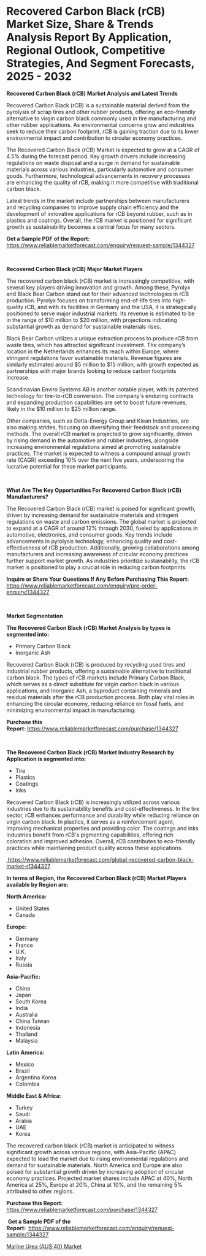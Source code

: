 <p><h1>Recovered Carbon Black (rCB) Market Size, Share & Trends Analysis Report By Application, Regional Outlook, Competitive Strategies, And Segment Forecasts, 2025 - 2032</h1></p><p><strong>Recovered Carbon Black (rCB) Market Analysis and Latest Trends</strong></p>
<p><p>Recovered Carbon Black (rCB) is a sustainable material derived from the pyrolysis of scrap tires and other rubber products, offering an eco-friendly alternative to virgin carbon black commonly used in tire manufacturing and other rubber applications. As environmental concerns grow and industries seek to reduce their carbon footprint, rCB is gaining traction due to its lower environmental impact and contribution to circular economy practices.</p><p>The Recovered Carbon Black (rCB) Market is expected to grow at a CAGR of 4.5% during the forecast period. Key growth drivers include increasing regulations on waste disposal and a surge in demand for sustainable materials across various industries, particularly automotive and consumer goods. Furthermore, technological advancements in recovery processes are enhancing the quality of rCB, making it more competitive with traditional carbon black. </p><p>Latest trends in the market include partnerships between manufacturers and recycling companies to improve supply chain efficiency and the development of innovative applications for rCB beyond rubber, such as in plastics and coatings. Overall, the rCB market is positioned for significant growth as sustainability becomes a central focus for many sectors.</p></p>
<p><strong>Get a Sample PDF of the Report:&nbsp;</strong> <a href="https://www.reliablemarketforecast.com/enquiry/request-sample/1344327?utm_campaign=1134&utm_medium=2&utm_source=Github&utm_content=ia&utm_term=02022025&utm_id=recovered-carbon-black-rcb">https://www.reliablemarketforecast.com/enquiry/request-sample/1344327</a></p>
<p>&nbsp;</p>
<p><strong>Recovered Carbon Black (rCB) Major Market Players</strong></p>
<p><p>The recovered carbon black (rCB) market is increasingly competitive, with several key players driving innovation and growth. Among these, Pyrolyx and Black Bear Carbon stand out for their advanced technologies in rCB production. Pyrolyx focuses on transforming end-of-life tires into high-quality rCB, and with its facilities in Germany and the USA, it is strategically positioned to serve major industrial markets. Its revenue is estimated to be in the range of $10 million to $20 million, with projections indicating substantial growth as demand for sustainable materials rises.</p><p>Black Bear Carbon utilizes a unique extraction process to produce rCB from waste tires, which has attracted significant investment. The company’s location in the Netherlands enhances its reach within Europe, where stringent regulations favor sustainable materials. Revenue figures are similarly estimated around $5 million to $15 million, with growth expected as partnerships with major brands looking to reduce carbon footprints increase.</p><p>Scandinavian Enviro Systems AB is another notable player, with its patented technology for tire-to-rCB conversion. The company's enduring contracts and expanding production capabilities are set to boost future revenues, likely in the $10 million to $25 million range. </p><p>Other companies, such as Delta-Energy Group and Klean Industries, are also making strides, focusing on diversifying their feedstock and processing methods. The overall rCB market is projected to grow significantly, driven by rising demand in the automotive and rubber industries, alongside increasing environmental regulations aimed at promoting sustainable practices. The market is expected to witness a compound annual growth rate (CAGR) exceeding 10% over the next five years, underscoring the lucrative potential for these market participants.</p></p>
<p>&nbsp;</p>
<p><strong>What Are The Key Opportunities For Recovered Carbon Black (rCB) Manufacturers?</strong></p>
<p><p>The Recovered Carbon Black (rCB) market is poised for significant growth, driven by increasing demand for sustainable materials and stringent regulations on waste and carbon emissions. The global market is projected to expand at a CAGR of around 12% through 2030, fueled by applications in automotive, electronics, and consumer goods. Key trends include advancements in pyrolysis technology, enhancing quality and cost-effectiveness of rCB production. Additionally, growing collaborations among manufacturers and increasing awareness of circular economy practices further support market growth. As industries prioritize sustainability, the rCB market is positioned to play a crucial role in reducing carbon footprints.</p></p>
<p><strong>Inquire or Share Your Questions If Any Before Purchasing This Report:</strong> <a href="https://www.reliablemarketforecast.com/enquiry/pre-order-enquiry/1344327?utm_campaign=1134&utm_medium=2&utm_source=Github&utm_content=ia&utm_term=02022025&utm_id=recovered-carbon-black-rcb">https://www.reliablemarketforecast.com/enquiry/pre-order-enquiry/1344327</a></p>
<p>&nbsp;</p>
<p><strong>Market Segmentation</strong></p>
<p><strong>The Recovered Carbon Black (rCB) Market Analysis by types is segmented into:</strong></p>
<p><ul><li>Primary Carbon Black</li><li>Inorganic Ash</li></ul></p>
<p><p>Recovered Carbon Black (rCB) is produced by recycling used tires and industrial rubber products, offering a sustainable alternative to traditional carbon black. The types of rCB markets include Primary Carbon Black, which serves as a direct substitute for virgin carbon black in various applications, and Inorganic Ash, a byproduct containing minerals and residual materials after the rCB production process. Both play vital roles in enhancing the circular economy, reducing reliance on fossil fuels, and minimizing environmental impact in manufacturing.</p></p>
<p><strong>Purchase this Report:&nbsp;</strong><a href="https://www.reliablemarketforecast.com/purchase/1344327?utm_campaign=1134&utm_medium=2&utm_source=Github&utm_content=ia&utm_term=02022025&utm_id=recovered-carbon-black-rcb">https://www.reliablemarketforecast.com/purchase/1344327</a></p>
<p>&nbsp;</p>
<p><strong>The Recovered Carbon Black (rCB) Market Industry Research by Application is segmented into:</strong></p>
<p><ul><li>Tire</li><li>Plastics</li><li>Coatings</li><li>Inks</li></ul></p>
<p><p>Recovered Carbon Black (rCB) is increasingly utilized across various industries due to its sustainability benefits and cost-effectiveness. In the tire sector, rCB enhances performance and durability while reducing reliance on virgin carbon black. In plastics, it serves as a reinforcement agent, improving mechanical properties and providing color. The coatings and inks industries benefit from rCB's pigmenting capabilities, offering rich coloration and improved adhesion. Overall, rCB contributes to eco-friendly practices while maintaining product quality across these applications.</p></p>
<p><a href="https://www.reliablemarketforecast.com/global-recovered-carbon-black-market-r1344327?utm_campaign=1134&utm_medium=2&utm_source=Github&utm_content=ia&utm_term=02022025&utm_id=recovered-carbon-black-rcb">&nbsp;https://www.reliablemarketforecast.com/global-recovered-carbon-black-market-r1344327</a></p>
<p><strong>In terms of Region, the Recovered Carbon Black (rCB) Market Players available by Region are:</strong></p>
<p>
    <p> <strong> North America: </strong>
        <ul>
            <li>United States</li>
            <li>Canada</li>
        </ul>
        </p> 
    <p> <strong> Europe: </strong>
        <ul>
            <li>Germany</li>
            <li>France</li>
            <li>U.K.</li>
            <li>Italy</li>
            <li>Russia</li>
        </ul>
        </p> 
    <p> <strong> Asia-Pacific: </strong>
        <ul>
            <li>China</li>
            <li>Japan</li>
            <li>South Korea</li>
            <li>India</li>
            <li>Australia</li>
            <li>China Taiwan</li>
            <li>Indonesia</li>
            <li>Thailand</li>
            <li>Malaysia</li>
        </ul>
        </p> 
    <p> <strong> Latin America: </strong>
        <ul>
            <li>Mexico</li>
            <li>Brazil</li>
            <li>Argentina Korea</li>
            <li>Colombia</li>
        </ul>
        </p> 
    <p> <strong> Middle East & Africa: </strong>
        <ul>
            <li>Turkey</li>
            <li>Saudi</li>
            <li>Arabia</li>
            <li>UAE</li>
            <li>Korea</li>
        </ul>
    </p>
    </p>
<p><p>The recovered carbon black (rCB) market is anticipated to witness significant growth across various regions, with Asia-Pacific (APAC) expected to lead the market due to rising environmental regulations and demand for sustainable materials. North America and Europe are also poised for substantial growth driven by increasing adoption of circular economy practices. Projected market shares include APAC at 40%, North America at 25%, Europe at 20%, China at 10%, and the remaining 5% attributed to other regions.</p></p>
<p><strong>Purchase this Report: </strong><a href="https://www.reliablemarketforecast.com/purchase/1344327?utm_campaign=1134&utm_medium=2&utm_source=Github&utm_content=ia&utm_term=02022025&utm_id=recovered-carbon-black-rcb">https://www.reliablemarketforecast.com/purchase/1344327</a></p>
<p>&nbsp;<strong>Get a Sample PDF of the Report:&nbsp;&nbsp;</strong><a href="https://www.reliablemarketforecast.com/enquiry/request-sample/1344327?utm_campaign=1134&utm_medium=2&utm_source=Github&utm_content=ia&utm_term=02022025&utm_id=recovered-carbon-black-rcb">https://www.reliablemarketforecast.com/enquiry/request-sample/1344327</a></p>
<p><strong></strong></p>
<p><p><a href="https://github.com/BryceTownsendr/Market-Research-Report-List-7/blob/main/marine-urea-aus-40-market.md?utm_campaign=1134&utm_medium=2&utm_source=Github&utm_content=ia&utm_term=02022025&utm_id=recovered-carbon-black-rcb">Marine Urea (AUS 40) Market</a></p></p>